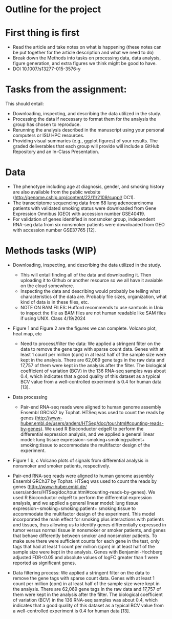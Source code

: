 # Outline for the project

# First thing is first
* Read the article and take notes on what is happening (these notes can be put together for the article description and what we need to do)
* Break down the Methods into tasks on processing data, data analysis, figure generation, and extra figures we think might be good to have.
* DOI 10.1007/s13277-015-3576-y

# Tasks from the assignment:
This should entail:
* Downloading, inspecting, and describing the data utilized in the study.
* Processing the data if necessary to format them for the analysis the group has chosen to reproduce.
* Rerunning the analysis described in the manuscript using your personal computers or ISU HPC resources.
* Providing visual summaries (e.g., ggplot figures) of your results.
The graded deliverables that each group will provide will include a GitHub Repository and an In-Class Presentation.

# Data
* The phenotype including age at diagnosis, gender, and smoking history are also available from the public website (http://genome.cshlp.org/content/22/11/2109/suppl/
DC1).
* The transcriptome sequencing data from 68 lung adenocarcinoma patients with validated smoking status were downloaded from Gene Expression Omnibus (GEO) with accession number GSE40419.
* For validation of genes identified in nonsmoker group, independent RNA-seq data from six nonsmoker patients were downloaded from GEO with accession number GSE37765 [12].

# Methods tasks (WIP)
* Downloading, inspecting, and describing the data utilized in the study.
    * This will entail finding all of the data and downloading it. Then uploading it to Github or another resource so we all have it avaiable on the cloud 
      somewhere.
    * Inspecting the data and describing would probably be telling what characteristics of the data are. Probably file sizes, organization, what kind of data is in 
      these files, etc.
    * NOTE ON BAM FILES: Hufford recommends to use samtools in Unix to inspect the file as BAM files are not human readable like SAM files if using UNIX. Class 
      4/19/2024

* Figure 1 and Figure 2 are the figures we can complete. Volcano plot, heat map, etc
    * Need to process/filter the data: We applied a stringent filter on the data to remove the gene tags with sparse count data. Genes with at least 1 count per million (cpm) in at least half of the sample size were kept in the analysis. There are 62,069 gene tags in the raw data and 17,757 of them were kept in the analysis after the filter. The biological coefficient of variation (BCV) in the 136 RNA-seq samples was about 0.4, which indicates that a good quality of this dataset as a typical BCV value from a well-controlled experiment is 0.4 for human data [13].

* Data processing
    * Pair-end RNA-seq reads were aligned to human genome assembly Ensembl GRCh37 by Tophat. HTSeq was used to count the reads by genes (http://www-huber.embl.de/users/anders/HTSeq/doc/tour.html#counting-reads-by-genes). We used R Bioconductor edgeR to perform the differential expression analysis, and we applied a general linear model: lung tissue expression∼smoking+smoking:patient+ smoking:tissue to accommodate the multifactor design of the experiment.

* Figure 1 b, c Volcano plots of signals from differential analysis in nonsmoker and smoker patients, respectively.




* Pair-end RNA-seq reads were aligned to human genome assembly Ensembl GRCh37 by Tophat. HTSeq was used to count the reads by genes (http://www-huber.embl.de/ users/anders/HTSeq/doc/tour.html#counting-reads-by-genes). We used R Bioconductor edgeR to perform the differential expression analysis, and we applied a general linear model: lung tissue expression∼smoking+smoking:patient+ smoking:tissue to accommodate the multifactor design of the experiment. This model incorporated the main effect for smoking plus interactions with patients and tissues, thus allowing us to identify genes differentially expressed in tumor versus normal tissue in nonsmoker or smoker patients, and genes that behave differently between smoker and nonsmoker patients. To make sure there were sufficient counts for each gene in the test, only tags that had at least 1 count per million (cpm) in at least half of the sample size were kept in the analysis. Genes with Benjamini-Hochberg adjusted FDR<0.05 and absolute values of logFC greater than 1 were reported as significant genes.
* Data filtering process: We applied a stringent filter on the data to remove the gene tags with sparse count data. Genes with at least 1 count per million (cpm) in at least half of the sample size were kept in the analysis. There are 62,069 gene tags in the raw data and 17,757 of them were kept in the analysis after the filter. The biological coefficient of variation (BCV) in the 136 RNA-seq samples was about 0.4, which indicates that a good quality of this dataset as a typical BCV value from a well-controlled experiment is 0.4 for human data [13].




